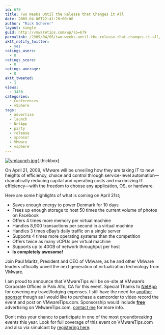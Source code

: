 ```yaml
---
id: 679
title: Two Weeks Until the Release that Changes it All
date: 2009-04-06T22:41:28+00:00
author: "Rick Scherer"
layout: single
guid: http://vmwaretips.com/wp/?p=679
permalink: /2009/04/06/two-weeks-until-the-release-that-changes-it-all/
aktt_notify_twitter:
  - yes
ratings_users:
  - 0
ratings_score:
  - 0
ratings_average:
  - 0
aktt_tweeted:
  - 1
views:
  - 3450
categories:
  - Conferences
  - vSphere
tags:
  - advertise
  - launch
  - NetApp
  - party
  - release
  - sponsor
  - VMware
  - vsphere
---
```

[<img class="ngg-singlepic ngg-center" src="http://vmwaretips.com/wp/wp-content/gallery/misc/vmlaunch.jpg" alt="vmlaunch.jpg" />](http://vmwaretips.com/wp/wp-content/gallery/misc/vmlaunch.jpg){.thickbox}

On April 21, 2009, VMware will be unveiling how they are taking IT to new heights of efficiency, choice and control through service-level automation—dramatically reducing capital and operating costs and maximizing IT efficiency—with the freedom to choose any application, OS, or hardware.

Here are some highlights of what is coming on April 21st;

  * Saves enough energy to power Denmark for 10 days
  * Frees up enough storage to host 50 times the current volume of photos on Facebook
  * Offers 4 times more memory per virtual machine
  * Handles 8,900 transactions per second in a virtual machine
  * Handles 3 times eBay’s daily traffic on a single server
  * Supports 4 times more operating systems than the competition
  * Offers twice as many vCPUs per virtual machine
  * Supports up to 40GB of network throughput per host
  * **Is completely awesome!**
 

Join <span>Paul Maritz</span>, President and CEO of VMware, as he and other VMware leaders officially unveil the next generation of virtualization technology from VMware.

I am proud to announce that VMwareTips will be on-site at VMware&#8217;s Corporate Offices in Palo Alto, CA for this event. Special Thanks to <a href="http://www.netapp.com" target="_blank">NetApp </a>for covering my travel/lodging expenses. I still have the need for <a href="http://vmwaretips.com/wp/2009/04/01/vmware-launch-event-on-april-21st-sponsorship-opportunities-available/" target="_blank">another sponsor</a> though as I would like to purchase a camcorder to video record the event and post on VMwareTips.com. Sponsorship would include **<span style="text-decoration: underline;">free</span>** advertising on VMwareTips.com, <a href="http://vmwaretips.com/wp/contact/" target="_blank">contact me</a> for more info.

Don’t miss your chance to participate in one of the most groundbreaking events this year. Look for full coverage of this event on VMwareTips.com and also via simulcast by <a href="http://www.thomson-webcast.net/us/dispatching/?event_id=fac15ded614cefc0febbae341bec9c7c&portal_id=dd2b37882b0db9169ba0823a6e235f4e" target="_blank">registering here</a>.
